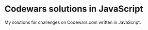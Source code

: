 # Codewars solutions in JavaScript

My solutions for challenges on Codewars.com written in JavaScript.


